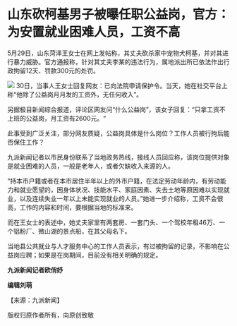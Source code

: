 # 山东砍柯基男子被曝任职公益岗，官方：为安置就业困难人员，工资不高

5月29日，山东菏泽王女士在网上发帖称，其丈夫砍杀家中宠物犬柯基，并对其进行暴力威胁。官方通报称，针对其丈夫李某的违法行为，属地派出所已依法作出行政拘留12天、罚款300元的处罚。

![](https://inews.gtimg.com/om_bt/OqhjS16ewinLn8YEoM7M8-X96giXPwVicTI3HUBzewgRYAA/1000)
30日，当事人王女士回复网友：已向法院申请保护令。当天，她在社交平台上称“他除了公益岗月月发的工资外，无任何收入”。

另据极目新闻综合报道，评论区网友问“什么公益岗”，该女子回复：“只拿工资不上班的公益岗，月工资有2600元。“

此事受到广泛关注，部分网友质疑，公益岗具体是什么岗位？工作人员被行拘后能否保住工作？

九派新闻记者以市民身份联系了当地政务热线，接线人员回应称，该岗位提供对象是就业困难的人员，一般是老年人，或者欠缺收入来源的人。

“持本市户籍或者在本市居住半年以上的外市户籍，在法定劳动年龄内，有劳动能力和就业愿望的，因身体状况、技能水平、家庭因素、失去土地等原因难以实现就业，以及连续失业一年以上未能实现就业的人员。”她进一步介绍称，工资不会很高，工作的内容和时间，要根据当地的标准来。

而在王女士的表述中，她丈夫家里有两套房、一套门头、一个驾校年租46万、一个铝粉厂、微山湖的景点船，在其父母名下。

当地县公共就业与人才服务中心的工作人员表示，有过被拘留的记录，不影响在公益岗应聘；如果是在岗期间，目前没有相关明确的规定。

**九派新闻记者欧俏妤**

**编辑刘萌**

【来源：九派新闻】

版权归原作者所有，向原创致敬

